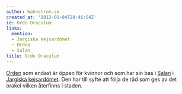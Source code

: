 ```yaml
---
author: Wahnstrom.se
created_at: '2012-01-04T20:46:54Z'
id: Ordo Oraculum
links:
  mention:
  - Jargiska kejsardömet
  - Orden
  - Salan
title: Ordo Oraculum
---
```


[Orden] som endast är öppen för kvinnor och som har sin bas i [Salan] i [Jargiska kejsardömet]. Den
har till syfte att följa de råd som ges av det orakel vilken återfinns i staden.

  [Orden]: Orden
  [Salan]: Salan
  [Jargiska kejsardömet]: Jargiska_kejsardömet